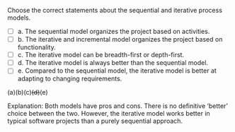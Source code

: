 <panel header="{{ icon_Q_A }} Statements about sequential and iterative process models">

Choose the correct statements about the sequential and iterative process models.

- [ ] a. The sequential model organizes the project based on activities.
- [ ] b. The iterative and incremental model organizes the project based on functionality.
- [ ] c. The iterative model can be breadth-first or depth-first.
- [ ] d. The iterative model is always better than the sequential model.
- [ ] e. Compared to the sequential model, the iterative model is better at adapting to changing requirements.

<panel type="seamless" header="{{ icon_A }} Answer" minimized>

(a)(b)(c)~~(d)~~(e)

Explanation: Both models have pros and cons. There is no definitive ‘better’ choice between the two. However, the iterative model works better in typical software projects than a purely sequential approach.

</panel>
</panel>
